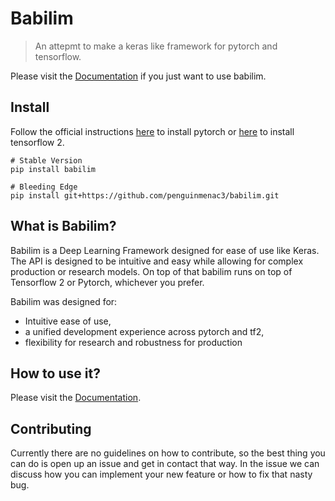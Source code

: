 <!--

#################################################
### THIS FILE WAS AUTOGENERATED! DO NOT EDIT! ###
#################################################
# file to edit: babilim-notebooks/index.ipynb
# command to build the docs after a change: nbdev_build_docs

-->

# Babilim

> An attepmt to make a keras like framework for pytorch and tensorflow.


Please visit the [Documentation](https://penguinmenac3.github.io/babilim/index.html) if you just want to use babilim.

## Install

Follow the official instructions [here](https://pytorch.org/get-started/locally/) to install pytorch or [here](https://www.tensorflow.org/install) to install tensorflow 2.

```
# Stable Version
pip install babilim

# Bleeding Edge
pip install git+https://github.com/penguinmenac3/babilim.git
```

## What is Babilim?

Babilim is a Deep Learning Framework designed for ease of use like Keras.
The API is designed to be intuitive and easy while allowing for complex production or research models.
On top of that babilim runs on top of Tensorflow 2 or Pytorch, whichever you prefer.

Babilim was designed for:

* Intuitive ease of use,
* a unified development experience across pytorch and tf2,
* flexibility for research and robustness for production

## How to use it?

Please visit the [Documentation](https://penguinmenac3.github.io/babilim/index.html).

## Contributing

Currently there are no guidelines on how to contribute, so the best thing you can do is open up an issue and get in contact that way.
In the issue we can discuss how you can implement your new feature or how to fix that nasty bug.

